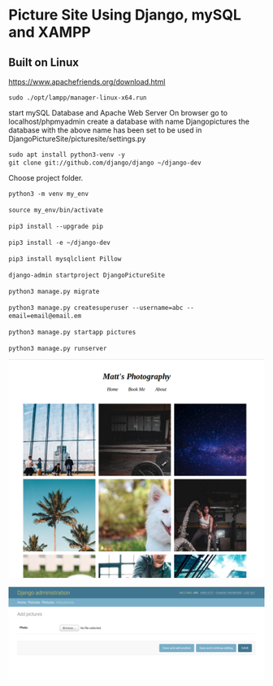 # Picture Site Using Django, mySQL and XAMPP

Built on Linux
--
https://www.apachefriends.org/download.html

    sudo ./opt/lampp/manager-linux-x64.run

start mySQL Database and Apache Web Server
On browser go to  localhost/phpmyadmin
create a database with name Djangopictures
the database with the above name has been set to be used in DjangoPictureSite/picturesite/settings.py

    sudo apt install python3-venv -y
    git clone git://github.com/django/django ~/django-dev

Choose project folder.
 
    python3 -m venv my_env

    source my_env/bin/activate

    pip3 install --upgrade pip

    pip3 install -e ~/django-dev

    pip3 install mysqlclient Pillow

    django-admin startproject DjangoPictureSite 

    python3 manage.py migrate

    python3 manage.py createsuperuser --username=abc --email=email@email.em

    python3 manage.py startapp pictures

    python3 manage.py runserver

![](showcasepictures/photography1.png)


![](showcasepictures/photography2.png)
